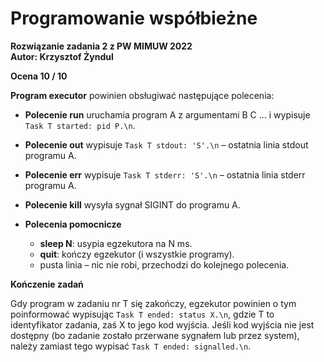 # Programowanie współbieżne
<b> Rozwiązanie zadania 2 z PW MIMUW 2022 </b> <br />
<b> Autor: Krzysztof Żyndul </b>

<b> Ocena 10 / 10 </b>


**Program executor** powinien obsługiwać następujące polecenia:

- **Polecenie run**
  uruchamia program A z argumentami B C ... i wypisuje `Task T started: pid P.\n`.
  
- **Polecenie out**
  wypisuje `Task T stdout: 'S'.\n` – ostatnia linia stdout programu A.


- **Polecenie err**
  wypisuje `Task T stderr: 'S'.\n` – ostatnia linia stderr programu A.


- **Polecenie kill**
  wysyła sygnał SIGINT do programu A.
  
- **Polecenia pomocnicze**
  - **sleep N**: usypia egzekutora na N ms.
  - **quit**: kończy egzekutor (i wszystkie programy).
  - pusta linia – nic nie robi, przechodzi do kolejnego polecenia.

**Kończenie zadań**

Gdy program w zadaniu nr T się zakończy, egzekutor powinien o tym poinformować wypisując `Task T ended: status X.\n`, gdzie T to identyfikator zadania, zaś X to jego kod wyjścia. Jeśli kod wyjścia nie jest dostępny (bo zadanie zostało przerwane sygnałem lub przez system), należy zamiast tego wypisać `Task T ended: signalled.\n`.
